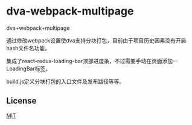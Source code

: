 # dva-webpack-multipage
dva+webpack+multipage

通过修改webpack设置使dva支持分块打包，目前由于项目历史因素没有开启hash文件名功能。

集成了react-redux-loading-bar顶部进度条，不过需要手动在页面添加一LoadingBar标签。

build.js定义分块打包的入口文件及发布路径等等。

## License

[MIT](https://tldrlegal.com/license/mit-license)